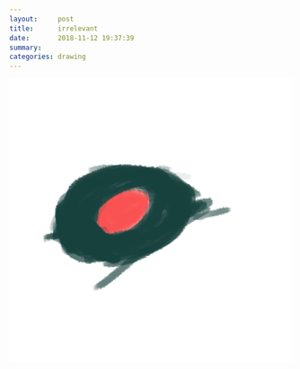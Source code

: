 ```yaml
---
layout:     post
title:      irrelevant
date:       2018-11-12 19:37:39
summary:    
categories: drawing
---
```

![irrelevant](/images/diary/irrelevant.png "This picture is irrelevant to this name.")
